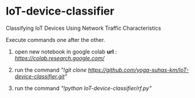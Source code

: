 # IoT-device-classifier
Classifying IoT Devices Using Network Traffic Characteristics

Execute commands one after the other.

1) open new notebook in google colab
**url** : *https://colab.research.google.com/*

2) run the command
*"!git clone https://github.com/yoga-suhas-km/IoT-device-classifier.git"*

3) run the command 
*"!python IoT-device-classifier/rf.py"*
